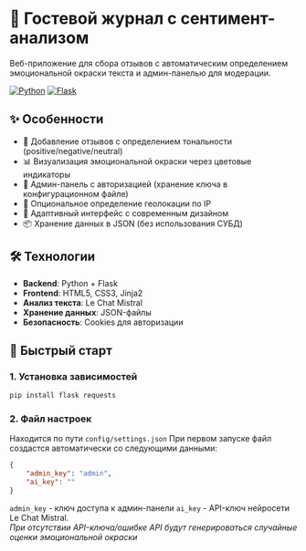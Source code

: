 # 🌟 Гостевой журнал с сентимент-анализом

Веб-приложение для сбора отзывов с автоматическим определением эмоциональной окраски текста и админ-панелью для модерации.

[![Python](https://img.shields.io/badge/Python-3.8+-blue?logo=python)](https://python.org)
[![Flask](https://img.shields.io/badge/Flask-2.0+-lightgrey?logo=flask)](https://flask.palletsprojects.com/)

## ✨ Особенности

- 📝 Добавление отзывов с определением тональности (positive/negative/neutral)
- 📊 Визуализация эмоциональной окраски через цветовые индикаторы
- 🔐 Админ-панель с авторизацией (хранение ключа в конфигурационном файле)
- 📍 Опциональное определение геолокации по IP
- 🎨 Адаптивный интерфейс с современным дизайном
- 📦 Хранение данных в JSON (без использования СУБД)

## 🛠 Технологии

- **Backend**: Python + Flask
- **Frontend**: HTML5, CSS3, Jinja2
- **Анализ текста**: Le Chat Mistral
- **Хранение данных**: JSON-файлы
- **Безопасность**: Cookies для авторизации

## 🚀 Быстрый старт

### 1. Установка зависимостей
```bash
pip install flask requests
```
### 2. Файл настроек
Находится по пути `config/settings.json`
При первом запуске файл создастся автоматически со следующими данными:
```json
{
    "admin_key": "admin",
    "ai_key": ""
}
```
`admin_key` - ключ доступа к админ-панели
`ai_key` - API-ключ нейросети Le Chat Mistral.\
*При отсутствии API-ключа/ошибке API будут генерироваться случайные оценки эмоциональной окраски*